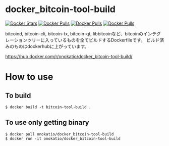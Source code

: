# docker_bitcoin-tool-build

[![Docker Stars](https://img.shields.io/docker/stars/onokatio/docker_bitcoin-tool-build.svg)]()
[![Docker Pulls](https://img.shields.io/docker/pulls/onokatio/docker_bitcoin-tool-build.svg)]()
[![Docker Pulls](https://img.shields.io/docker/automated/onokatio/docker_bitcoin-tool-build.svg)]()
[![Docker Pulls](https://img.shields.io/docker/build/onokatio/docker_bitcoin-tool-build.svg)]()

bitcoind, bitcoin-cli, bitcoin-tx, bitcoin-qt, libbitcoinなど、bitcoinのインテグレーションツリーに入っているものを全てビルドするDockerfileです。
ビルド済みのものはdockerhubに上がっています。

https://hub.docker.com/r/onokatio/docker_bitcoin-tool-build/

# How to use

## To build

```
$ docker build -t bitcoin-tool-build .
```

## To use only getting binary

```
$ docker pull onokatio/docker_bitcoin-tool-build
$ docker run -it onokatio/docker_bitcoin-tool-build
```
